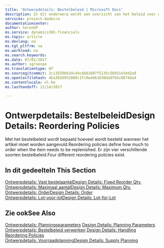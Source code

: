 ```yaml
---
title: 'Ontwerpdetails: Bestelbeleid | Microsoft Docs'
description: In dit onderwerp wordt een overzicht van het beleid voor artikelaanvulling gegeven.
services: project-madeira
documentationcenter: 
author: SorenGP
ms.service: dynamics365-financials
ms.topic: article
ms.devlang: na
ms.tgt_pltfrm: na
ms.workload: na
ms.search.keywords: 
ms.date: 07/01/2017
ms.author: sgroespe
ms.translationtype: HT
ms.sourcegitcommit: 2c13559bb3dc44cdb61697f5135c5b931e34d2a8
ms.openlocfilehash: 4ba3826952809c1fc9ed461030da9f56c0874da4
ms.contentlocale: nl-be
ms.lasthandoff: 12/14/2017

---
```

# <a name="design-details-reordering-policies"></a><span data-ttu-id="cba55-103">Ontwerpdetails: Bestelbeleid</span><span class="sxs-lookup"><span data-stu-id="cba55-103">Design Details: Reordering Policies</span></span>
<span data-ttu-id="cba55-104">Met het bestelbeleid wordt bepaald hoeveel wordt besteld wanneer het artikel moet worden aangevuld.</span><span class="sxs-lookup"><span data-stu-id="cba55-104">Reordering policies define how much to order when the item needs to be replenished.</span></span> <span data-ttu-id="cba55-105">Er zijn vier verschillende soorten bestelbeleid.</span><span class="sxs-lookup"><span data-stu-id="cba55-105">Four different reordering policies exist.</span></span>  

## <a name="in-this-section"></a><span data-ttu-id="cba55-106">In dit gedeelte</span><span class="sxs-lookup"><span data-stu-id="cba55-106">In This Section</span></span>  
[<span data-ttu-id="cba55-107">Ontwerpdetails: Vast bestelaantal</span><span class="sxs-lookup"><span data-stu-id="cba55-107">Design Details: Fixed Reorder Qty.</span></span>](design-details-fixed-reorder-qty.md)  
[<span data-ttu-id="cba55-108">Ontwerpdetails: Maximaal aantal</span><span class="sxs-lookup"><span data-stu-id="cba55-108">Design Details: Maximum Qty.</span></span>](design-details-maximum-qty.md)  
[<span data-ttu-id="cba55-109">Ontwerpdetails: Order</span><span class="sxs-lookup"><span data-stu-id="cba55-109">Design Details: Order</span></span>](design-details-order.md)  
[<span data-ttu-id="cba55-110">Ontwerpdetails: Lot-voor-lot</span><span class="sxs-lookup"><span data-stu-id="cba55-110">Design Details: Lot-for-Lot</span></span>](design-details-lot-for-lot.md)  

## <a name="see-also"></a><span data-ttu-id="cba55-111">Zie ook</span><span class="sxs-lookup"><span data-stu-id="cba55-111">See Also</span></span>  
<span data-ttu-id="cba55-112">[Ontwerpdetails: Planningsparameters](design-details-planning-parameters.md) </span><span class="sxs-lookup"><span data-stu-id="cba55-112">[Design Details: Planning Parameters](design-details-planning-parameters.md) </span></span>  
<span data-ttu-id="cba55-113">[Ontwerpdetails: Bestelbeleid verwerken](design-details-handling-reordering-policies.md) </span><span class="sxs-lookup"><span data-stu-id="cba55-113">[Design Details: Handling Reordering Policies](design-details-handling-reordering-policies.md) </span></span>  
[<span data-ttu-id="cba55-114">Ontwerpdetails: Voorraadplanning</span><span class="sxs-lookup"><span data-stu-id="cba55-114">Design Details: Supply Planning</span></span>](design-details-supply-planning.md)

